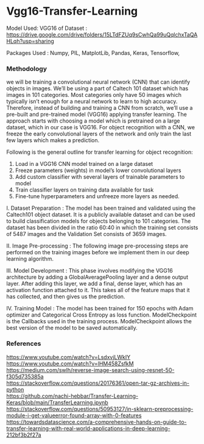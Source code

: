 # Vgg16-Transfer-Learning

Model Used: VGG16 of 
Dataset : https://drive.google.com/drive/folders/15LTdFZUq9sCwhQa99uQqlchxTaQAHLqh?usp=sharing

Packages Used : Numpy, PIL, MatplotLib, Pandas, Keras, Tensorflow,

### Methodology   </br>
we will be training a convolutional neural network (CNN) that can identify objects in images. We’ll be using a part of Caltech 101 dataset which has images in 101 categories. Most categories only have 50 images which typically isn’t enough
for a neural network to learn to high accuracy. </br>
Therefore, instead of building and training a CNN from scratch, we’ll use a pre-built and pre-trained model (VGG16) applying transfer learning.
The approach starts with choosing a model which is pretrained on a large dataset,
which in our case is VGG16. For object recognition with a CNN, we freeze the early
convolutional layers of the network and only train the last few layers which makes a
prediction.<br>

Following is the general outline for transfer learning for object recognition:
1. Load in a VGG16 CNN model trained on a large dataset
2. Freeze parameters (weights) in model’s lower convolutional layers
3. Add custom classifier with several layers of trainable parameters to model
4. Train classifier layers on training data available for task
5. Fine-tune hyperparameters and unfreeze more layers as needed.

I. Dataset Preparation : The model has been trained and validated using the
Caltech101 object dataset. It is a publicly available dataset and can be used to
build classification models for objects belonging to 101 categories. The dataset has
been divided in the ratio 60:40 in which the training set consists of 5487 images and
the Validation Set consists of 3659 images.

II. Image Pre-processing : The following image pre-processing steps are performed on
the training images before we implement them in our deep learning algorithm.

III. Model Development : This phase involves modifying the VGG16 architecture by
adding a GlobalAveragePooling layer and a dense output layer. After adding this
layer, we add a final, dense layer, which has an activation function attached to it.
This takes all of the feature maps that it has collected, and then gives us the
prediction.

IV. Training Model : The model has been trained for 150 epochs with Adam optimizer
and Categorical Cross Entropy as loss function. ModelCheckpoint is the Callbacks
used in the training process. ModelCheckpoint allows the best version of the model
to be saved automatically.

### References
https://www.youtube.com/watch?v=LsdxvjLWkIY
https://www.youtube.com/watch?v=lHM458ZsfkM   <br>
https://medium.com/swlh/reverse-image-search-using-resnet-50-f305d735385a <br>
https://stackoverflow.com/questions/20176361/open-tar-gz-archives-in-python  <br>
https://github.com/nachi-hebbar/Transfer-Learning-Keras/blob/main/TransferLearning.ipynb  <br>
https://stackoverflow.com/questions/50953127/in-sklearn-preprocessing-module-i-get-valueerror-found-array-with-0-features  <br>
https://towardsdatascience.com/a-comprehensive-hands-on-guide-to-transfer-learning-with-real-world-applications-in-deep-learning-212bf3b2f27a  <br>

